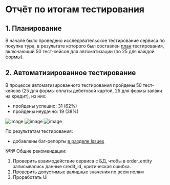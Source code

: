 # Отчёт по итогам тестирования

## 1. Планирование
В начале было проведено исследовательское тестирование сервиса по покупке тура, в результате которого был составлен [план](https://github.com/pachimar1/qa.diplom/blob/main/documents/Plan.md) тестирования, включающий 50 тест-кейсов для автоматизации (по 25 для каждой формы).

## 2. Автоматизированное тестирование

В процессе автоматизированного тестирования пройдены 50 тест-кейсов (25 для формы оплаты дебетовой картой, 25 для формы заявки на кредит), из них:

- пройдены успешно: 31 (62%)
- пройдены неудачно: 19 (38%)

![image](https://github.com/pachimar1/qa.diplom/assets/125981726/e8b460ac-dfa8-4e0d-ae5d-0d00e592099f)
![image](https://github.com/pachimar1/qa.diplom/assets/125981726/eb3ad5a6-7862-47c5-a60f-2e9bc4973009)
![image](https://github.com/pachimar1/qa.diplom/assets/125981726/71c6657b-bd1d-4b8b-81da-8c4ee6c36a3e)


По результатам тестирования:

- добавлены баг-репорты [в разделе Issues ](https://github.com/pachimar1/qa.diplom/issues)

№№ Общие рекомендации:

1. Проверить взаимодействие сервиса с БД, чтобы в order_entity записывались данные credit_id, критическая ошибка.
2. Проверить допустимые валидные значения по всем полям
3. Проработать UI
